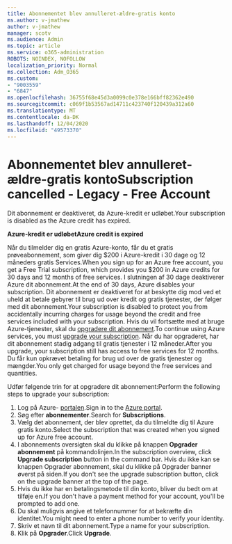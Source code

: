 ```yaml
---
title: Abonnementet blev annulleret-ældre-gratis konto
ms.author: v-jmathew
author: v-jmathew
manager: scotv
ms.audience: Admin
ms.topic: article
ms.service: o365-administration
ROBOTS: NOINDEX, NOFOLLOW
localization_priority: Normal
ms.collection: Adm_O365
ms.custom:
- "9003559"
- "6847"
ms.openlocfilehash: 36755f68e45d3a0099c0e378e166bff82362e490
ms.sourcegitcommit: c069f1b53567ad14711c423740f120439a312a60
ms.translationtype: MT
ms.contentlocale: da-DK
ms.lasthandoff: 12/04/2020
ms.locfileid: "49573370"
---
```

# <a name="subscription-cancelled---legacy---free-account"></a><span data-ttu-id="fe993-102">Abonnementet blev annulleret-ældre-gratis konto</span><span class="sxs-lookup"><span data-stu-id="fe993-102">Subscription cancelled - Legacy - Free Account</span></span>

<span data-ttu-id="fe993-103">Dit abonnement er deaktiveret, da Azure-kredit er udløbet.</span><span class="sxs-lookup"><span data-stu-id="fe993-103">Your subscription is disabled as the Azure credit has expired.</span></span>

<span data-ttu-id="fe993-104">**Azure-kredit er udløbet**</span><span class="sxs-lookup"><span data-stu-id="fe993-104">**Azure credit is expired**</span></span>

<span data-ttu-id="fe993-105">Når du tilmelder dig en gratis Azure-konto, får du et gratis prøveabonnement, som giver dig $200 i Azure-kredit i 30 dage og 12 måneders gratis Services.</span><span class="sxs-lookup"><span data-stu-id="fe993-105">When you sign up for an Azure free account, you get a Free Trial subscription, which provides you $200 in Azure credits for 30 days and 12 months of free services.</span></span> <span data-ttu-id="fe993-106">I slutningen af 30 dage deaktiverer Azure dit abonnement.</span><span class="sxs-lookup"><span data-stu-id="fe993-106">At the end of 30 days, Azure disables your subscription.</span></span> <span data-ttu-id="fe993-107">Dit abonnement er deaktiveret for at beskytte dig mod ved et uheld at betale gebyrer til brug ud over kredit og gratis tjenester, der følger med dit abonnement.</span><span class="sxs-lookup"><span data-stu-id="fe993-107">Your subscription is disabled to protect you from accidentally incurring charges for usage beyond the credit and free services included with your subscription.</span></span> <span data-ttu-id="fe993-108">Hvis du vil fortsætte med at bruge Azure-tjenester, skal du [opgradere dit abonnement](https://docs.microsoft.com/azure/cost-management-billing/manage/upgrade-azure-subscription).</span><span class="sxs-lookup"><span data-stu-id="fe993-108">To continue using Azure services, you must [upgrade your subscription](https://docs.microsoft.com/azure/cost-management-billing/manage/upgrade-azure-subscription).</span></span> <span data-ttu-id="fe993-109">Når du har opgraderet, har dit abonnement stadig adgang til gratis tjenester i 12 måneder.</span><span class="sxs-lookup"><span data-stu-id="fe993-109">After you upgrade, your subscription still has access to free services for 12 months.</span></span> <span data-ttu-id="fe993-110">Du får kun opkrævet betaling for brug ud over de gratis tjenester og mængder.</span><span class="sxs-lookup"><span data-stu-id="fe993-110">You only get charged for usage beyond the free services and quantities.</span></span>

<span data-ttu-id="fe993-111">Udfør følgende trin for at opgradere dit abonnement:</span><span class="sxs-lookup"><span data-stu-id="fe993-111">Perform the following steps to upgrade your subscription:</span></span>

1. <span data-ttu-id="fe993-112">Log på Azure- [portalen](https://portal.azure.com/).</span><span class="sxs-lookup"><span data-stu-id="fe993-112">Sign in to the [Azure portal](https://portal.azure.com/).</span></span>
2. <span data-ttu-id="fe993-113">Søg efter **abonnementer**.</span><span class="sxs-lookup"><span data-stu-id="fe993-113">Search for **Subscriptions**.</span></span>
3. <span data-ttu-id="fe993-114">Vælg det abonnement, der blev oprettet, da du tilmeldte dig til Azure gratis konto.</span><span class="sxs-lookup"><span data-stu-id="fe993-114">Select the subscription that was created when you signed up for Azure free account.</span></span>
4. <span data-ttu-id="fe993-115">I abonnements oversigten skal du klikke på knappen **Opgrader abonnement** på kommandolinjen.</span><span class="sxs-lookup"><span data-stu-id="fe993-115">In the subscription overview, click **Upgrade subscription** button in the command bar.</span></span> <span data-ttu-id="fe993-116">Hvis du ikke kan se knappen Opgrader abonnement, skal du klikke på Opgrader banner øverst på siden.</span><span class="sxs-lookup"><span data-stu-id="fe993-116">If you don't see the upgrade subscription button, click on the upgrade banner at the top of the page.</span></span>
5. <span data-ttu-id="fe993-117">Hvis du ikke har en betalingsmetode til din konto, bliver du bedt om at tilføje en.</span><span class="sxs-lookup"><span data-stu-id="fe993-117">If you don't have a payment method for your account, you'll be prompted to add one.</span></span>
6. <span data-ttu-id="fe993-118">Du skal muligvis angive et telefonnummer for at bekræfte din identitet.</span><span class="sxs-lookup"><span data-stu-id="fe993-118">You might need to enter a phone number to verify your identity.</span></span>
7. <span data-ttu-id="fe993-119">Skriv et navn til dit abonnement.</span><span class="sxs-lookup"><span data-stu-id="fe993-119">Type a name for your subscription.</span></span>
8. <span data-ttu-id="fe993-120">Klik på  **Opgrader**.</span><span class="sxs-lookup"><span data-stu-id="fe993-120">Click  **Upgrade**.</span></span>

